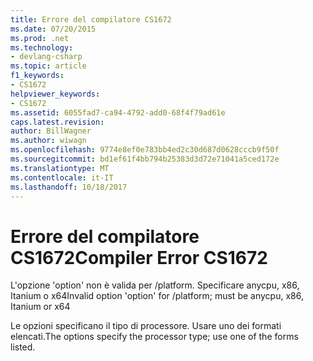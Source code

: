```yaml
---
title: Errore del compilatore CS1672
ms.date: 07/20/2015
ms.prod: .net
ms.technology:
- devlang-csharp
ms.topic: article
f1_keywords:
- CS1672
helpviewer_keywords:
- CS1672
ms.assetid: 6055fad7-ca94-4792-add0-68f4f79ad61e
caps.latest.revision: 
author: BillWagner
ms.author: wiwagn
ms.openlocfilehash: 9774e8ef0e783bb4ed2c30d687d0628cccb9f50f
ms.sourcegitcommit: bd1ef61f4bb794b25383d3d72e71041a5ced172e
ms.translationtype: MT
ms.contentlocale: it-IT
ms.lasthandoff: 10/18/2017
---
```

# <a name="compiler-error-cs1672"></a><span data-ttu-id="7f45a-102">Errore del compilatore CS1672</span><span class="sxs-lookup"><span data-stu-id="7f45a-102">Compiler Error CS1672</span></span>
<span data-ttu-id="7f45a-103">L'opzione 'option' non è valida per /platform. Specificare anycpu, x86, Itanium o x64</span><span class="sxs-lookup"><span data-stu-id="7f45a-103">Invalid option 'option' for /platform; must be anycpu, x86, Itanium or x64</span></span>  
  
 <span data-ttu-id="7f45a-104">Le opzioni specificano il tipo di processore. Usare uno dei formati elencati.</span><span class="sxs-lookup"><span data-stu-id="7f45a-104">The options specify the processor type; use one of the forms listed.</span></span>
